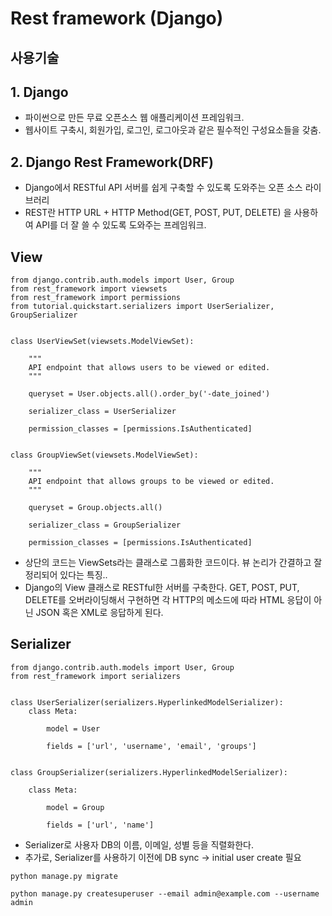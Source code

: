 # Rest framework (Django)

## 사용기술
**1. Django**
-

- 파이썬으로 만든 무료 오픈소스 웹 애플리케이션 프레임워크.
- 웹사이트 구축시, 회원가입, 로그인, 로그아웃과 같은 필수적인 구성요소들을 갖춤.


**2. Django Rest Framework(DRF)**
-
- Django에서 RESTful API 서버를 쉽게 구축할 수 있도록 도와주는 오픈 소스 라이브러리
- REST란 HTTP URL + HTTP Method(GET, POST, PUT, DELETE) 을 사용하여 API를 더 잘 쓸 수 있도록 도와주는 프레임워크.



## **View**
```
from django.contrib.auth.models import User, Group
from rest_framework import viewsets
from rest_framework import permissions
from tutorial.quickstart.serializers import UserSerializer, GroupSerializer


class UserViewSet(viewsets.ModelViewSet):

    """
    API endpoint that allows users to be viewed or edited.
    """
    
    queryset = User.objects.all().order_by('-date_joined')

    serializer_class = UserSerializer

    permission_classes = [permissions.IsAuthenticated]


class GroupViewSet(viewsets.ModelViewSet):

    """
    API endpoint that allows groups to be viewed or edited.
    """

    queryset = Group.objects.all()

    serializer_class = GroupSerializer

    permission_classes = [permissions.IsAuthenticated]
```

- 상단의 코드는 ViewSets라는 클래스로 그룹화한 코드이다. 뷰 논리가 간결하고 잘 정리되어 있다는 특징..
- Django의 View 클래스로 RESTful한 서버를 구축한다. GET, POST, PUT, DELETE를 오버라이딩해서 구현하면 각 HTTP의 메소드에 따라 HTML 응답이 아닌 JSON 혹은 XML로 응답하게 된다.


## **Serializer**


```
from django.contrib.auth.models import User, Group
from rest_framework import serializers


class UserSerializer(serializers.HyperlinkedModelSerializer):
    class Meta:

        model = User

        fields = ['url', 'username', 'email', 'groups']


class GroupSerializer(serializers.HyperlinkedModelSerializer):

    class Meta:

        model = Group

        fields = ['url', 'name']
```

- Serializer로 사용자 DB의 이름, 이메일, 성별 등을 직렬화한다. 
- 추가로, Serializer를 사용하기 이전에 DB sync -> initial user create 필요

```
python manage.py migrate
```
```
python manage.py createsuperuser --email admin@example.com --username admin
```
